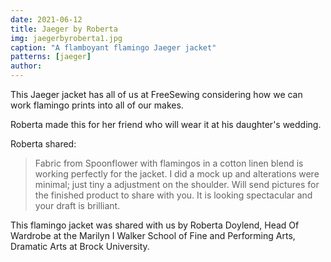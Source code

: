 ```yaml
---
date: 2021-06-12
title: Jaeger by Roberta
img: jaegerbyroberta1.jpg
caption: "A flamboyant flamingo Jaeger jacket"
patterns: [jaeger]
author:
---
```


This Jaeger jacket has all of us at FreeSewing considering how we can work flamingo prints into all of our makes.

Roberta made this for her friend who will wear it at his daughter's wedding.

Roberta shared:

> Fabric from Spoonflower with flamingos in a cotton linen blend is working perfectly for the jacket. I did a mock up and alterations were minimal; just tiny a adjustment on the shoulder. Will send pictures for the finished product to share with you. It is looking spectacular and your draft is brilliant.

<Note>

This flamingo jacket was shared with us by Roberta Doylend, Head Of Wardrobe at the Marilyn I Walker School of Fine and Performing Arts, Dramatic Arts at Brock University.

</Note>
